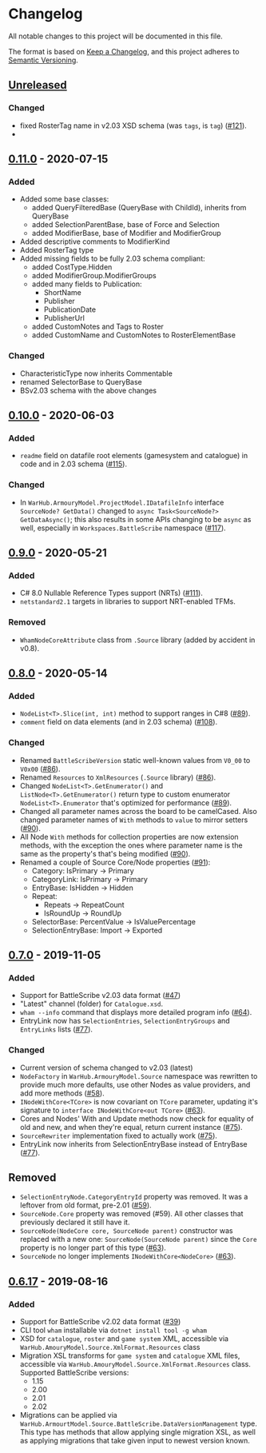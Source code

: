 # Changelog

All notable changes to this project will be documented in this file.

The format is based on [Keep a Changelog](https://keepachangelog.com/en/1.0.0/),
and this project adheres to [Semantic Versioning](https://semver.org/spec/v2.0.0.html).

## [Unreleased]

### Changed
 - fixed RosterTag name in v2.03 XSD schema (was `tags`, is `tag`) ([#121]).
 - 
[#121]: https://github.com/WarHub/wham/pull/121

## [0.11.0] - 2020-07-15

### Added
- Added some base classes:
    - added QueryFilteredBase (QueryBase with ChildId), inherits from QueryBase
    - added SelectionParentBase, base of Force and Selection
    - added ModifierBase, base of Modifier and ModifierGroup
- Added descriptive comments to ModifierKind
- Added RosterTag type
- Added missing fields to be fully 2.03 schema compliant:
    - added CostType.Hidden
    - added ModifierGroup.ModifierGroups
    - added many fields to Publication:
      - ShortName
      - Publisher
      - PublicationDate
      - PublisherUrl
    - added CustomNotes and Tags to Roster
    - added CustomName and CustomNotes to RosterElementBase

### Changed
- CharacteristicType now inherits Commentable
- renamed SelectorBase to QueryBase
- BSv2.03 schema with the above changes

## [0.10.0] - 2020-06-03

### Added
* `readme` field on datafile root elements (gamesystem and catalogue) in code
  and in 2.03 schema ([#115]).

### Changed
* In `WarHub.ArmouryModel.ProjectModel.IDatafileInfo` interface
  `SourceNode? GetData()` changed to `async Task<SourceNode?> GetDataAsync()`;
  this also results in some APIs changing to be `async` as well, especially in
  `Workspaces.BattleScribe` namespace ([#117]).

[#115]: https://github.com/WarHub/wham/pull/115
[#117]: https://github.com/WarHub/wham/pull/117

## [0.9.0] - 2020-05-21

### Added
* C# 8.0 Nullable Reference Types support (NRTs) ([#111]).
* `netstandard2.1` targets in libraries to support NRT-enabled TFMs.

### Removed
* `WhamNodeCoreAttribute` class from `.Source` library (added by accident in v0.8).

[#111]: https://github.com/WarHub/wham/pull/111

## [0.8.0] - 2020-05-14

### Added
* `NodeList<T>.Slice(int, int)` method to support ranges in C#8 ([#89]).
* `comment` field on data elements (and in 2.03 schema) ([#108]).

### Changed
* Renamed `BattleScribeVersion` static well-known values from `V0_00` to `V0x00` ([#86]).
* Renamed `Resources` to `XmlResources` (`.Source` library) ([#86]).
* Changed `NodeList<T>.GetEnumerator()` and `ListNode<T>.GetEnumerator()`
  return type to custom enumerator `NodeList<T>.Enumerator` that's optimized
  for performance ([#89]).
* Changed all parameter names across the board to be camelCased. Also changed
  parameter names of `With` methods to `value` to mirror setters ([#90]).
* All Node `With` methods for collection properties are now extension methods,
  with the exception the ones where parameter name is the same as the property's
  that's being modified ([#90]).
* Renamed a couple of Source Core/Node properties ([#91]):
  - Category: IsPrimary -> Primary
  - CategoryLink: IsPrimary -> Primary
  - EntryBase: IsHidden -> Hidden
  - Repeat:
    - Repeats -> RepeatCount
    - IsRoundUp -> RoundUp
  - SelectorBase: PercentValue -> IsValuePercentage
  - SelectionEntryBase: Import -> Exported


[#86]: https://github.com/WarHub/wham/pull/86
[#89]: https://github.com/WarHub/wham/pull/89
[#90]: https://github.com/WarHub/wham/pull/90
[#91]: https://github.com/WarHub/wham/pull/91
[#108]: https://github.com/WarHub/wham/pull/108

## [0.7.0] - 2019-11-05

### Added
* Support for BattleScribe v2.03 data format ([#47])
* "Latest" channel (folder) for `Catalogue.xsd`.
* `wham --info` command that displays more detailed program info ([#64]).
* EntryLink now has `SelectionEntries`, `SelectionEntryGroups` and `EntryLinks` lists ([#77]).

### Changed
* Current version of schema changed to v2.03 (latest)
* `NodeFactory` in `WarHub.ArmouryModel.Source` namespace was rewritten to provide
  much more defaults, use other Nodes as value providers, and add more methods ([#58]).
* `INodeWithCore<TCore>` is now covariant on `TCore` parameter, updating it's
  signature to `interface INodeWithCore<out TCore>` ([#63]).
* Cores and Nodes' With and Update methods now check for equality of old and new,
  and when they're equal, return current instance ([#75]).
* `SourceRewriter` implementation fixed to actually work ([#75]).
* EntryLink now inherits from SelectionEntryBase instead of EntryBase ([#77]).

## Removed
* `SelectionEntryNode.CategoryEntryId` property was removed. It was a leftover from old format, pre-2.01 ([#59]).
* `SourceNode.Core` property was removed (#59). All other classes that
  previously declared it still have it.
* `SourceNode(NodeCore core, SourceNode parent)` constructor was replaced with
  a new one: `SourceNode(SourceNode parent)` since the `Core` property is no
  longer part of this type  ([#63]).
* `SourceNode` no longer implements `INodeWithCore<NodeCore>`  ([#63]).


[#47]: https://github.com/WarHub/wham/pull/47
[#58]: https://github.com/WarHub/wham/pull/58
[#59]: https://github.com/WarHub/wham/pull/59
[#63]: https://github.com/WarHub/wham/pull/63
[#64]: https://github.com/WarHub/wham/pull/64
[#75]: https://github.com/WarHub/wham/pull/75
[#77]: https://github.com/WarHub/wham/pull/77

## [0.6.17] - 2019-08-16

### Added
* Support for BattleScribe v2.02 data format ([#39])
* CLI tool `wham` installable via `dotnet install tool -g wham`
* XSD for `catalogue`, `roster` and `game system` XML, accessible via
  `WarHub.AmouryModel.Source.XmlFormat.Resources` class
* Migration XSL transforms for `game system` and `catalogue` XML files,
  accessible via `WarHub.AmouryModel.Source.XmlFormat.Resources` class. Supported
  BattleScribe versions:
  - 1.15
  - 2.00
  - 2.01
  - 2.02
* Migrations can be applied via `WarHub.ArmourtModel.Source.BattleScribe.DataVersionManagement`
  type. This type has methods that allow applying single migration XSL, as well as applying
  migrations that take given input to newest version known.



[#39]: https://github.com/WarHub/wham/pull/39


[Unreleased]: https://github.com/WarHub/wham/compare/v0.11.0...HEAD
[0.11.0]: https://github.com/WarHub/wham/compare/v0.10.0...v0.11.0
[0.10.0]: https://github.com/WarHub/wham/compare/v0.9.0...v0.10.0
[0.9.0]: https://github.com/WarHub/wham/compare/v0.8.0...v0.9.0
[0.8.0]: https://github.com/WarHub/wham/compare/v0.7.0...v0.8.0
[0.7.0]: https://github.com/WarHub/wham/compare/v0.6.17...v0.7.0
[0.6.17]: https://github.com/WarHub/wham/compare/v0.3.0...v0.6.17

